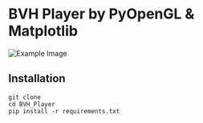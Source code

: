 
# BVH Player by PyOpenGL & Matplotlib

![Example Image](/img/bvh_player.gif)

## Installation

```
git clone
cd BVH_Player
pip install -r requirements.txt
```


